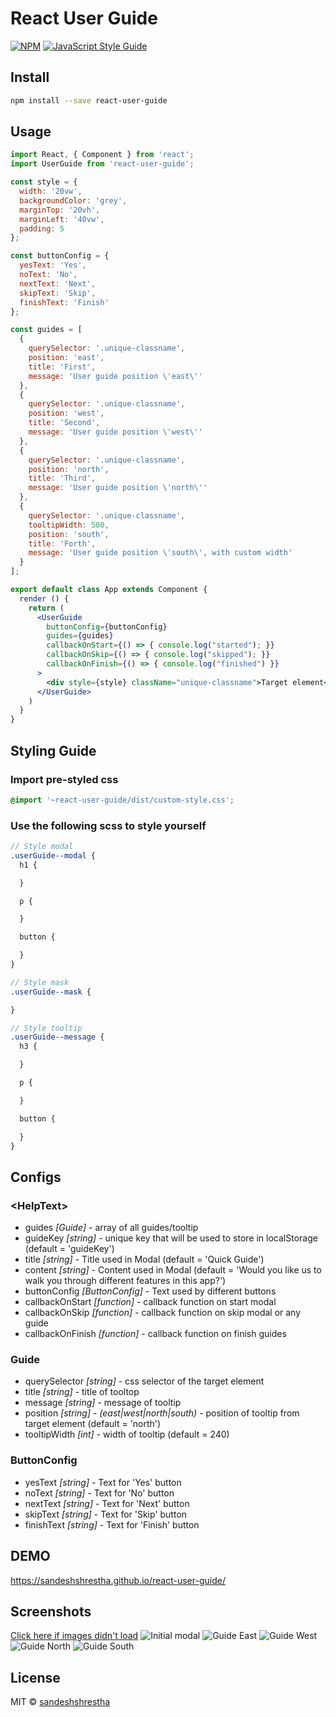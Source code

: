 # React User Guide

[![NPM](https://img.shields.io/npm/v/react-user-guide.svg)](https://www.npmjs.com/package/react-user-guide) [![JavaScript Style Guide](https://img.shields.io/badge/code_style-standard-brightgreen.svg)](https://standardjs.com)

## Install

```bash
npm install --save react-user-guide
```

## Usage

```jsx
import React, { Component } from 'react';
import UserGuide from 'react-user-guide';

const style = {
  width: '20vw',
  backgroundColor: 'grey',
  marginTop: '20vh',
  marginLeft: '40vw',
  padding: 5
};

const buttonConfig = {
  yesText: 'Yes',
  noText: 'No',
  nextText: 'Next',
  skipText: 'Skip',
  finishText: 'Finish'
};

const guides = [
  {
    querySelector: '.unique-classname',
    position: 'east',
    title: 'First',
    message: 'User guide position \'east\''
  },
  {
    querySelector: '.unique-classname',
    position: 'west',
    title: 'Second',
    message: 'User guide position \'west\''
  },
  {
    querySelector: '.unique-classname',
    position: 'north',
    title: 'Third',
    message: 'User guide position \'north\''
  },
  {
    querySelector: '.unique-classname',
    tooltipWidth: 500,
    position: 'south',
    title: 'Forth',
    message: 'User guide position \'south\', with custom width'
  }
];

export default class App extends Component {
  render () {
    return (
      <UserGuide 
        buttonConfig={buttonConfig} 
        guides={guides} 
        callbackOnStart={() => { console.log("started"); }}
        callbackOnSkip={() => { console.log("skipped"); }}
        callbackOnFinish={() => { console.log("finished") }}
      >
        <div style={style} className="unique-classname">Target element</div>
      </UserGuide>
    )
  }
}

```

## Styling Guide

### Import pre-styled css
```css
@import '~react-user-guide/dist/custom-style.css';
```
### Use the following scss to style yourself
```scss
// Style modal
.userGuide--modal {
  h1 {

  }

  p {

  }

  button {

  }
}

// Style mask
.userGuide--mask {

}

// Style tooltip
.userGuide--message {
  h3 {

  }

  p {

  }

  button {

  }
}

```

## Configs

### &lt;HelpText&gt;

* guides *[Guide]* - array of all guides/tooltip
* guideKey *[string]* - unique key that will be used to store in localStorage (default = 'guideKey')
* title *[string]* - Title used in Modal (default = 'Quick Guide')
* content *[string]* - Content used in Modal (default = 'Would you like us to walk you through different features in this app?')
* buttonConfig *[ButtonConfig]* - Text used by different buttons
* callbackOnStart *[function]* - callback function on start modal
* callbackOnSkip *[function]* - callback function on skip modal or any guide
* callbackOnFinish *[function]* - callback function on finish guides

### Guide

* querySelector *[string]* - css selector of the target element
* title *[string]* - title of tooltop
* message *[string]* - message of tooltip
* position *[string]* - *(east|west|north|south)* - position of tooltip from target element (default = 'north')
* tooltipWidth *[int]* - width of tooltip (default = 240)

### ButtonConfig

* yesText *[string]* - Text for 'Yes' button
* noText *[string]* - Text for 'No' button
* nextText *[string]* - Text for 'Next' button
* skipText *[string]* - Text for 'Skip' button
* finishText *[string]* - Text for 'Finish' button

## DEMO
https://sandeshshrestha.github.io/react-user-guide/

## Screenshots

[Click here if images didn't load](https://github.com/sandeshshrestha/React-User-Guide#screenshots)
![Initial modal](https://github.com/sandeshshrestha/React-User-Guide/blob/master/screenshots/initial-modal.png)
![Guide East](https://github.com/sandeshshrestha/React-User-Guide/blob/master/screenshots/guide-east.png)
![Guide West](https://github.com/sandeshshrestha/React-User-Guide/blob/master/screenshots/guide-west.png)
![Guide North](https://github.com/sandeshshrestha/React-User-Guide/blob/master/screenshots/guide-north.png)
![Guide South](https://github.com/sandeshshrestha/React-User-Guide/blob/master/screenshots/guide-south.png)
## License

MIT © [sandeshshrestha](https://github.com/sandeshshrestha)
